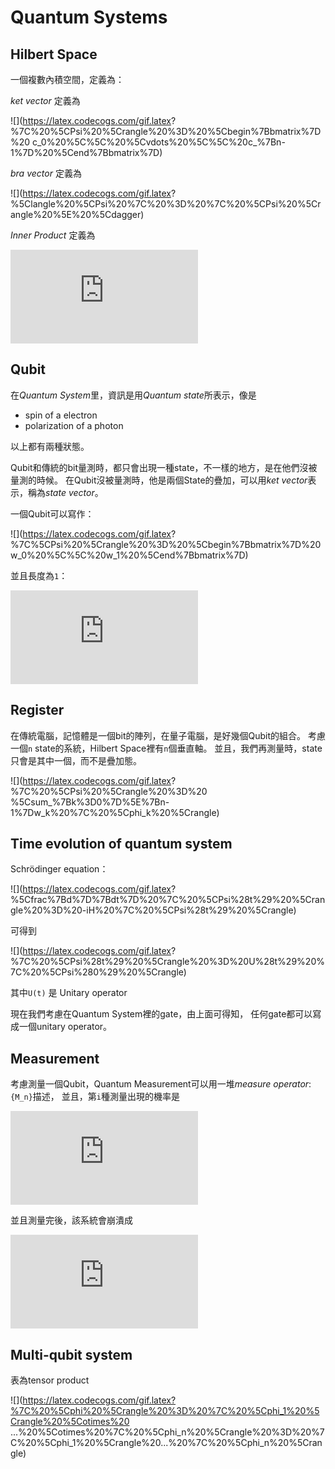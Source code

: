 # Quantum Systems

## Hilbert Space

一個複數內積空間，定義為：

*ket vector* 定義為

![](https://latex.codecogs.com/gif.latex?
%7C%20%5CPsi%20%5Crangle%20%3D%20%5Cbegin%7Bbmatrix%7D%20
c_0%20%5C%5C%20%5Cvdots%20%5C%5C%20c_%7Bn-1%7D%20%5Cend%7Bbmatrix%7D)

*bra vector* 定義為

![](https://latex.codecogs.com/gif.latex?
%5Clangle%20%5CPsi%20%7C%20%3D%20%7C%20%5CPsi%20%5Crangle%20%5E%20%5Cdagger)

*Inner Product* 定義為

![](https://latex.codecogs.com/gif.latex?%5Clangle%20%5CPsi%20%7C%20%5CPsi%20%5Crangle)

## Qubit

在*Quantum System*里，資訊是用*Quantum state*所表示，像是

* spin of a electron
* polarization of a photon

以上都有兩種狀態。

Qubit和傳統的bit量測時，都只會出現一種state，不一樣的地方，是在他們沒被量測的時候。
在Qubit沒被量測時，他是兩個State的疊加，可以用*ket vector*表示，稱為*state vector*。

一個Qubit可以寫作：

![](https://latex.codecogs.com/gif.latex?
%7C%5CPsi%20%5Crangle%20%3D%20%5Cbegin%7Bbmatrix%7D%20
w_0%20%5C%5C%20w_1%20%5Cend%7Bbmatrix%7D)

並且長度為`1`：

![](https://latex.codecogs.com/gif.latex?%5Clangle%20%5CPsi%20%7C%20%5CPsi%20%5Crangle%20%3D%201)

## Register

在傳統電腦，記憶體是一個bit的陣列，在量子電腦，是好幾個Qubit的組合。
考慮一個`n` state的系統，Hilbert Space裡有`n`個垂直軸。
並且，我們再測量時，state只會是其中一個，而不是疊加態。

![](https://latex.codecogs.com/gif.latex?
%7C%20%5CPsi%20%5Crangle%20%3D%20
%5Csum_%7Bk%3D0%7D%5E%7Bn-1%7Dw_k%20%7C%20%5Cphi_k%20%5Crangle)

## Time evolution of quantum system

Schrödinger equation：

![](https://latex.codecogs.com/gif.latex?
%5Cfrac%7Bd%7D%7Bdt%7D%20%7C%20%5CPsi%28t%29%20%5Crangle%20%3D%20-iH%20%7C%20%5CPsi%28t%29%20%5Crangle)

可得到

![](https://latex.codecogs.com/gif.latex?
%7C%20%5CPsi%28t%29%20%5Crangle%20%3D%20U%28t%29%20%7C%20%5CPsi%280%29%20%5Crangle)

其中`U(t)` 是 Unitary operator

現在我們考慮在Quantum System裡的gate，由上面可得知，
任何gate都可以寫成一個unitary operator。

## Measurement

考慮測量一個Qubit，Quantum Measurement可以用一堆*measure operator*:`{M_n}`描述，
並且，第`i`種測量出現的機率是

![](https://latex.codecogs.com/gif.latex?p%28i%29%20%3D%5Clangle%20%5CPsi%20%7C%20M_i%5E%5Cdagger%20M_i%20%7C%20%5CPsi%20%5Crangle)

並且測量完後，該系統會崩潰成

![](https://latex.codecogs.com/gif.latex?%5Cfrac%7BM_i%20%7C%20%5CPsi%20%5Crangle%7D%7B%5Csqrt%7Bp%28i%29%7D%7D)

## Multi-qubit system

表為tensor product

![](https://latex.codecogs.com/gif.latex?%7C%20%5Cphi%20%5Crangle%20%3D%20%7C%20%5Cphi_1%20%5Crangle%20%5Cotimes%20
...%20%5Cotimes%20%7C%20%5Cphi_n%20%5Crangle%20%3D%20%7C%20%5Cphi_1%20%5Crangle%20...%20%7C%20%5Cphi_n%20%5Crangle)
